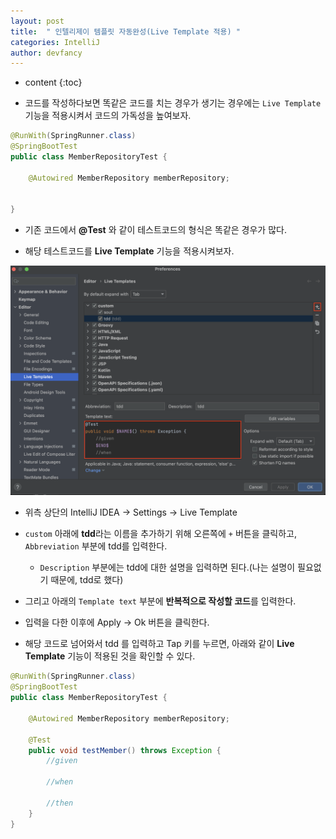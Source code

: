 ```yaml
---
layout: post
title:  " 인텔리제이 템플릿 자동완성(Live Template 적용) "
categories: IntelliJ
author: devfancy
---
```

* content
{:toc}

* 코드를 작성하다보면 똑같은 코드를 치는 경우가 생기는 경우에는 `Live Template` 기능을 적용시켜서 코드의 가독성을 높여보자.

```java
@RunWith(SpringRunner.class)
@SpringBootTest
public class MemberRepositoryTest {

    @Autowired MemberRepository memberRepository;
    
    
}
```

* 기존 코드에서 **@Test** 와 같이 테스트코드의 형식은 똑같은 경우가 많다.

* 해당 테스트코드를 **Live Template** 기능을 적용시켜보자.

![](/assets/img/intellij/intellij-live-template-1.png)

* 위측 상단의 IntelliJ IDEA -> Settings -> Live Template

* `custom` 아래에 **tdd**라는 이름을 추가하기 위해 오른쪽에 `+` 버튼을 클릭하고, `Abbreviation` 부분에 tdd를 입력한다.

    * `Description` 부분에는 tdd에 대한 설명을 입력하면 된다.(나는 설명이 필요없기 때문에, tdd로 했다)

* 그리고 아래의 `Template text` 부분에 **반복적으로 작성할 코드**를 입력한다.

* 입력을 다한 이후에 Apply -> Ok 버튼을 클릭한다.

* 해당 코드로 넘어와서 tdd 를 입력하고 Tap 키를 누르면, 아래와 같이 **Live Template** 기능이 적용된 것을 확인할 수 있다.

```java
@RunWith(SpringRunner.class)
@SpringBootTest
public class MemberRepositoryTest {

    @Autowired MemberRepository memberRepository;
    
    @Test
    public void testMember() throws Exception {
        //given
        
        //when
        
        //then
    }
}
```
